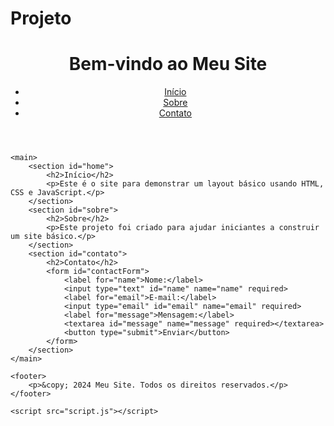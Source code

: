 # Projeto

<!DOCTYPE html>
<html lang="pt-br">
<head>
    <meta charset="UTF-8">
    <meta name="viewport" content="width=device-width, initial-scale=1.0">
    <title>Meu Site</title>
    <link rel="stylesheet" href="styles.css">
</head>
<body>
    <header>
        <h1>Bem-vindo ao Meu Site</h1>
        <nav>
            <ul>
                <li><a href="#home">Início</a></li>
                <li><a href="#sobre">Sobre</a></li>
                <li><a href="#contato">Contato</a></li>
            </ul>
        </nav>
    </header>

    <main>
        <section id="home">
            <h2>Início</h2>
            <p>Este é o site para demonstrar um layout básico usando HTML, CSS e JavaScript.</p>
        </section>
        <section id="sobre">
            <h2>Sobre</h2>
            <p>Este projeto foi criado para ajudar iniciantes a construir um site básico.</p>
        </section>
        <section id="contato">
            <h2>Contato</h2>
            <form id="contactForm">
                <label for="name">Nome:</label>
                <input type="text" id="name" name="name" required>
                <label for="email">E-mail:</label>
                <input type="email" id="email" name="email" required>
                <label for="message">Mensagem:</label>
                <textarea id="message" name="message" required></textarea>
                <button type="submit">Enviar</button>
            </form>
        </section>
    </main>

    <footer>
        <p>&copy; 2024 Meu Site. Todos os direitos reservados.</p>
    </footer>

    <script src="script.js"></script>
</body>
</html>